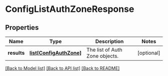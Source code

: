 # ConfigListAuthZoneResponse

## Properties
Name | Type | Description | Notes
------------ | ------------- | ------------- | -------------
**results** | [**list[ConfigAuthZone]**](ConfigAuthZone.md) | The list of Auth Zone objects. | [optional] 

[[Back to Model list]](../README.md#documentation-for-models) [[Back to API list]](../README.md#documentation-for-api-endpoints) [[Back to README]](../README.md)


